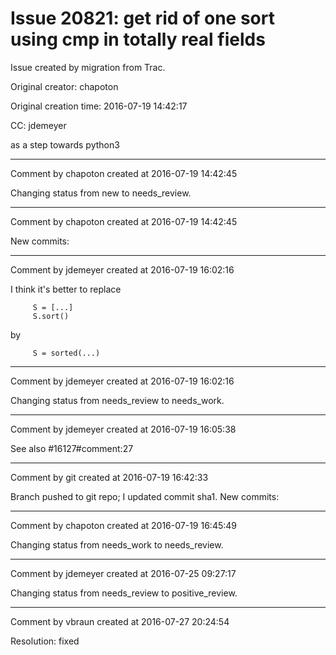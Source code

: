 # Issue 20821: get rid of one sort using cmp in totally real fields

Issue created by migration from Trac.

Original creator: chapoton

Original creation time: 2016-07-19 14:42:17

CC:  jdemeyer

as a step towards python3


---

Comment by chapoton created at 2016-07-19 14:42:45

Changing status from new to needs_review.


---

Comment by chapoton created at 2016-07-19 14:42:45

New commits:


---

Comment by jdemeyer created at 2016-07-19 16:02:16

I think it's better to replace

```
     S = [...]
     S.sort()
```

by

```
     S = sorted(...)
```



---

Comment by jdemeyer created at 2016-07-19 16:02:16

Changing status from needs_review to needs_work.


---

Comment by jdemeyer created at 2016-07-19 16:05:38

See also #16127#comment:27


---

Comment by git created at 2016-07-19 16:42:33

Branch pushed to git repo; I updated commit sha1. New commits:


---

Comment by chapoton created at 2016-07-19 16:45:49

Changing status from needs_work to needs_review.


---

Comment by jdemeyer created at 2016-07-25 09:27:17

Changing status from needs_review to positive_review.


---

Comment by vbraun created at 2016-07-27 20:24:54

Resolution: fixed
